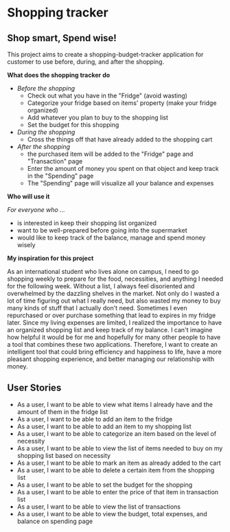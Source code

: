 # Shopping tracker

## Shop smart, Spend wise!


This project aims to create a shopping-budget-tracker application for customer to use 
before, during, and after the shopping.

**What does the shopping tracker do**
- *Before the shopping*
  - Check out what you have in the "Fridge" (avoid wasting)
  - Categorize your fridge based on items' property (make your fridge organized)
  - Add whatever you plan to buy to the shopping list
  - Set the budget for this shopping 
- *During the shopping*
  - Cross the things off that have already added to the shopping cart
- *After the shopping*
  - the purchased item will be added to the "Fridge" page and "Transaction" page 
  - Enter the amount of money you spent on that object and keep track in the "Spending" page
  - The "Spending" page will visualize all your balance and expenses

**Who will use it**

*For everyone who ...*
- is interested in keep their shopping list organized
- want to be well-prepared before going into the supermarket
- would like to keep track of the balance, manage and spend money wisely

**My inspiration for this project**

As an international student who lives alone on campus, I need to go shopping weekly to prepare for the food, necessities,
and anything I needed for the following week. Without a list, I always feel disoriented and overwhelmed by the dazzling 
shelves in the market. Not only do I wasted a lot of time figuring out what I really need, but also wasted my money to 
buy many kinds of stuff that I actually don't need. Sometimes I even repurchased or over purchase something that lead to 
expires in my fridge later. Since my living expenses are limited, I realized the importance to have an organized shopping 
list and keep track of my balance. I can't imagine how helpful it would be for me and hopefully for many other people to 
have a tool that combines these two applications. Therefore, I want to create an intelligent tool that could bring efficiency 
and happiness to life, have a more pleasant shopping experience, and better managing our relationship with money.


## User Stories
- As a user, I want to be able to view what items I already have and the amount of them in the fridge list
- As a user, I want to be able to add an item to the fridge
- As a user, I want to be able to add an item to my shopping list
- As a user, I want to be able to categorize an item based on the level of necessity 
- As a user, I want to be able to view the list of items needed to buy on my shopping list based on necessity
- As a user, I want to be able to mark an item as already added to the cart
- As a user, I want to be able to delete a certain item from the shopping list
- As a user, I want to be able to set the budget for the shopping  
- As a user, I want to be able to enter the price of that item in transaction list
- As a user, I want to be able to view the list of transactions
- As a user, I want to be able to view the budget, total expenses, and balance on spending page 
